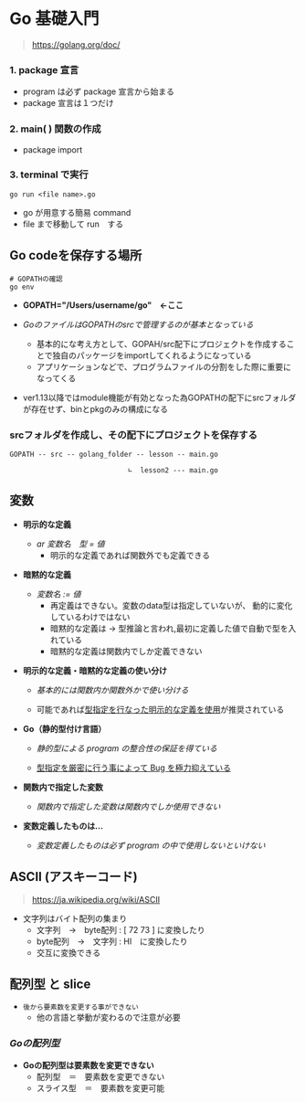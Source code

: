 # Go 基礎入門
> https://golang.org/doc/
### 1. package 宣言
- program は必ず package 宣言から始まる
- package 宣言は１つだけ
### 2. main( ) 関数の作成
- package import
### 3. terminal で実行
    go run <file name>.go
- go が用意する簡易 command
- file まで移動して run　する
## Go codeを保存する場所
    # GOPATHの確認
    go env
- **GOPATH="/Users/username/go"　←ここ**

- *GoのファイルはGOPATHのsrcで管理するのが基本となっている*
  - 基本的にな考え方として、GOPAH/src配下にプロジェクトを作成することで独自のパッケージをimportしてくれるようになっている
  - アプリケーションなどで、プログラムファイルの分割をした際に重要になってくる

- ver1.13以降ではmodule機能が有効となった為GOPATHの配下にsrcフォルダが存在せず、binとpkgのみの構成になる
### **srcフォルダを作成し、その配下にプロジェクトを保存する**
    GOPATH -- src -- golang_folder -- lesson -- main.go

                                 ∟  lesson2 --- main.go
## 変数
- **明示的な定義**
  - *ar 変数名　型 = 値*
    - 明示的な定義であれば関数外でも定義できる

- **暗黙的な定義**
  - *変数名 := 値*
    - 再定義はできない。変数のdata型は指定していないが、
	動的に変化しているわけではない
    - 暗黙的な定義は -> 型推論と言われ,最初に定義した値で自動で型を入れている
    - 暗黙的な定義は関数内でしか定義できない

- **明示的な定義・暗黙的な定義の使い分け**
  - *基本的には関数内か関数外かで使い分ける*

  - 可能であれば<u>型指定を行なった明示的な定義を使用</u>が推奨されている

- **Go（静的型付け言語）**
  - *静的型による program の整合性の保証を得ている*

  - <u>型指定を厳密に行う事によって Bug を極力抑えている</u>

- **関数内で指定した変数**
  - *関数内で指定した変数は関数内でしか使用できない*

- **変数定義したものは...**
  - *変数定義したものは必ず program の中で使用しないといけない*
## ASCII (アスキーコード)
> https://ja.wikipedia.org/wiki/ASCII
- 文字列はバイト配列の集まり
  - 文字列　->　byte配列 : [ 72 73 ] に変換したり
  - byte配列　->　文字列 :  HI　に変換したり
  - 交互に変換できる
## 配列型 と slice
- `後から要素数を変更する事ができない`
    - 他の言語と挙動が変わるので注意が必要
### *Goの配列型*
- **Goの配列型は要素数を変更できない**
    - 配列型　＝　要素数を変更できない
    - スライス型　＝　要素数を変更可能
